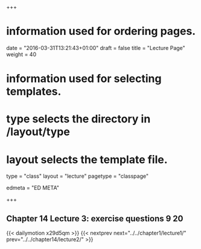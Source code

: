 +++
# information used for ordering pages.
date = "2016-03-31T13:21:43+01:00"
draft = false
title = "Lecture Page"
weight = 40

# information used for selecting templates.
# type selects the directory in /layout/type
# layout selects the template file.

type   = "class"
layout = "lecture"
pagetype = "classpage"





edmeta = "ED META"

+++
## Chapter 14 Lecture 3: exercise questions 9 20
{{< dailymotion x29d5qm >}}
{{< nextprev next="../../chapter1/lecture1/"     prev="../../chapter14/lecture2/"  >}}

